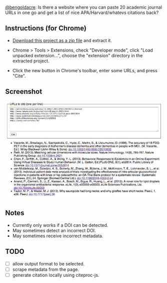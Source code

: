 [@bengoldacre](https://twitter.com/bengoldacre/status/366657597190832129): Is there a website where you can paste 20 academic journal URLs in one go and get a list of nice APA/Harvard/whatevs citations back?

## Instructions (for Chrome)

 * [Download this project as a zip file](https://github.com/hubgit/cite-urls/archive/master.zip) and extract it.

 * Chrome > Tools > Extensions, check "Developer mode", click "Load unpacked extension...", choose the "extension" directory in the extracted project.

 * Click the new button in Chrome's toolbar, enter some URLs, and press "Cite".

## Screenshot

 ![Screenshot](screenshot.png)

## Notes

 * Currently only works if a DOI can be detected.
 * May sometimes detect an incorrect DOI.
 * May sometimes receive incorrect metadata.

## TODO

 - [ ] allow output format to be selected.
 - [ ] scrape metadata from the page.
 - [ ] generate citation locally using citeproc-js.
